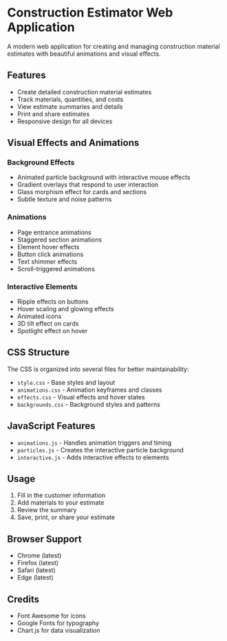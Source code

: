 # Construction Estimator Web Application

A modern web application for creating and managing construction material estimates with beautiful animations and visual effects.

## Features

- Create detailed construction material estimates
- Track materials, quantities, and costs
- View estimate summaries and details
- Print and share estimates
- Responsive design for all devices

## Visual Effects and Animations

### Background Effects
- Animated particle background with interactive mouse effects
- Gradient overlays that respond to user interaction
- Glass morphism effect for cards and sections
- Subtle texture and noise patterns

### Animations
- Page entrance animations
- Staggered section animations
- Element hover effects
- Button click animations
- Text shimmer effects
- Scroll-triggered animations

### Interactive Elements
- Ripple effects on buttons
- Hover scaling and glowing effects
- Animated icons
- 3D tilt effect on cards
- Spotlight effect on hover

## CSS Structure

The CSS is organized into several files for better maintainability:

- `style.css` - Base styles and layout
- `animations.css` - Animation keyframes and classes
- `effects.css` - Visual effects and hover states
- `backgrounds.css` - Background styles and patterns

## JavaScript Features

- `animations.js` - Handles animation triggers and timing
- `particles.js` - Creates the interactive particle background
- `interactive.js` - Adds interactive effects to elements

## Usage

1. Fill in the customer information
2. Add materials to your estimate
3. Review the summary
4. Save, print, or share your estimate

## Browser Support

- Chrome (latest)
- Firefox (latest)
- Safari (latest)
- Edge (latest)

## Credits

- Font Awesome for icons
- Google Fonts for typography
- Chart.js for data visualization
